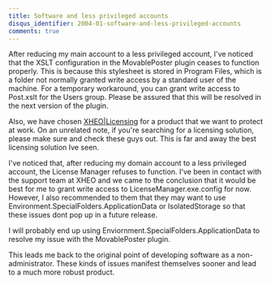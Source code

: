 ```yaml
---
title: Software and less privileged accounts
disqus_identifier: 2004-01-software-and-less-privileged-accounts
comments: true
---
```


After reducing my main account to a less privileged account, I've noticed that the XSLT configuration in the MovablePoster plugin ceases to function properly. This is because this stylesheet is stored in Program Files, which is a folder not normally granted write access by a standard user of the machine. For a temporary workaround, you can grant write access to Post.xslt for the Users group. Please be assured that this will be resolved in the next version of the plugin.

Also, we have chosen [XHEO|Licensing][1] for a product that we want to protect at work. On an unrelated note, if you're searching for a licensing solution, please make sure and check these guys out. This is far and away the best licensing solution Ive seen.

I've noticed that, after reducing my domain account to a less privileged account, the License Manager refuses to function. I've been in contact with the support team at XHEO and we came to the conclusion that it would be best for me to grant write access to LicenseManager.exe.config for now. However, I also recommended to them that they may want to use Environment.SpecialFolders.ApplicationData or IsolatedStorage so that these issues dont pop up in a future release.

I will probably end up using Enviornment.SpecialFolders.ApplicationData to resolve my issue with the MovablePoster plugin.

This leads me back to the original point of developing software as a non-administrator. These kinds of issues manifest themselves sooner and lead to a much more robust product.

[1]:http://www.dotnetlicensing.com/
